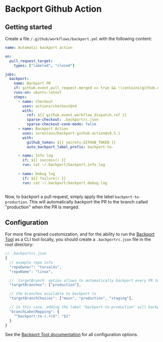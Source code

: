 # Backport Github Action

## Getting started

Create a file `/.github/workflows/backport.yml` with the following content:

```yml
name: Automatic backport action

on:
  pull_request_target:
    types: ["labeled", "closed"]

jobs:
  backport:
    name: Backport PR
    if: github.event.pull_request.merged == true && !(contains(github.event.pull_request.labels.*.name, 'backport'))
    runs-on: ubuntu-latest
    steps:
      - name: Checkout
        uses: actions/checkout@v4
        with:
          ref: ${{ github.event.workflow_dispatch.ref }}
          sparse-checkout: .backportrc.json
          sparse-checkout-cone-mode: false
      - name: Backport Action
        uses: sorenlouv/backport-github-action@v9.5.1
        with:
          github_token: ${{ secrets.GITHUB_TOKEN }}
          auto_backport_label_prefix: backport-to-

      - name: Info log
        if: ${{ success() }}
        run: cat ~/.backport/backport.info.log
        
      - name: Debug log
        if: ${{ failure() }}
        run: cat ~/.backport/backport.debug.log        
          
```

Now, to backport a pull request, simply apply the label `backport-to-production`. This will automatically backport the PR to the branch called "production" when the PR is merged. 

## Configuration

For more fine grained customization, and for the ability to run the [Backport Tool](https://github.com/sorenlouv/backport) as a CLI tool locally, you should create a `.backportrc.json` file in the root directory:

```js
// .backportrc.json
{
  // example repo info
  "repoOwner": "torvalds",
  "repoName": "linux",

  // `targetBranch` option allows to automatically backport every PR to a specific branch without the need for labels
  "targetBranches": ["production"],

  // the branches available to backport to
  "targetBranchChoices": ["main", "production", "staging"],

  // In this case, adding the label "backport-to-production" will backport the PR to the "production" branch
  "branchLabelMapping": {
    "^backport-to-(.+)$": "$1"
  }
}
```


 See the [Backport Tool documentation](https://github.com/sorenlouv/backport/blob/main/docs/config-file-options.md) for all configuration options.

